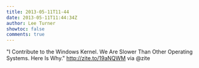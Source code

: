 ```yaml
---
title: 2013-05-11T11-44
date: 2013-05-11T11:44:34Z
author: Lee Turner
showtoc: false
comments: true
---
```


"I Contribute to the Windows Kernel. We Are Slower Than Other Operating Systems. Here Is Why." http://zite.to/19aNQWM via @zite

